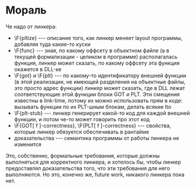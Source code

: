# Мораль

Че надо от линкера:

*   \F{pltize} --- описание того, как линкер меняет layout программы,
    добавляя туда какие-то куски
*   \F{func} --- зная, по какому оффсету в объектном файле (а
    в текущей формализации - целиком в программе) располагалась функция,
    линкер может сказать, по какому оффсету эта функция окажется в
    DLL-ке
*   \F{got} и \F{plt} --- по какому-то идентификатору внешней функции (в этой
    реализации, не имеющей разделения на объектные файлы, это просто адрес
    функции) линкер может сказать, где в DLL лежат соответствующие этой
    функции блоки GOT и PLT. Эти смещения известны в link-time, потому их
    можно использовать прям в коде: вызывать функции по их PLT-шным блокам,
    делать всякие lto
*   \F{plt-stub} --- линкер генерирует какой-то код для каждой внешней
    функции, и потом че-то может говорить про этот код
*   \F{GOT[ f ]-correctness}, \F{PLT[ f ]-correctness} --- свойства, которые
    линкер обязуется обеспечивать в рантайме
*   доказательства --- семантика программы от работы линкера не изменится

Это, собственно, формальные требования, которые должны выполняться для
корректного линкера, и хотелось бы, чтобы линкер предоставлял
доказательства того, что эти требования для него выполняются. Но это,
конечно же, future work, никакого линкера пока нет.
